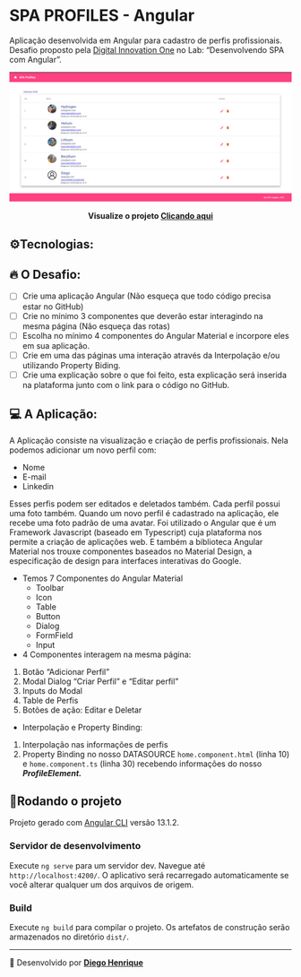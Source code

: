 # SPA PROFILES - Angular

Aplicação desenvolvida em Angular para cadastro de perfis profissionais. Desafio proposto pela [Digital Innovation One](https://www.dio.me/) no Lab: “Desenvolvendo SPA com Angular”.

![SPA-PROFILES.png](src/assets/SPA-PROFILES.png)

<p align=center><strong>Visualize o projeto <a href="#">Clicando aqui</a></strong></p>

## ⚙️Tecnologias:

[](https://img.shields.io/badge/Angular-DD0031?style=for-the-badge&logo=angular&logoColor=white)

[](https://img.shields.io/badge/Netlify-00C7B7?style=for-the-badge&logo=netlify&logoColor=white)

## 🔥 O Desafio:

- [ ] Crie uma aplicação Angular (Não esqueça que todo código precisa estar no GitHub)
- [ ] Crie no mínimo 3 componentes que deverão estar interagindo na mesma página (Não esqueça das rotas)
- [ ] Escolha no mínimo 4 componentes do Angular Material e incorpore eles em sua aplicação.
- [ ] Crie em uma das páginas uma interação através da Interpolação e/ou utilizando Property Biding.
- [ ] Crie uma explicação sobre o que foi feito, esta explicação será inserida na plataforma junto com o link para o código no GitHub.

## 💻 A Aplicação:

A Aplicação consiste na visualização e criação de perfis profissionais. Nela podemos adicionar um novo perfil com:

- Nome
- E-mail
- Linkedin

Esses perfis podem ser editados e deletados também. Cada perfil possui uma foto também. Quando um novo perfil é cadastrado na aplicação, ele recebe uma foto padrão de uma avatar. Foi utilizado o Angular que é um Framework Javascript (baseado em Typescript) cuja plataforma nos permite a criação de aplicações web. E também a biblioteca Angular Material nos trouxe componentes baseados no Material Design, a especificação de design para interfaces interativas do Google.

- Temos 7 Componentes do Angular Material
  - Toolbar
  - Icon
  - Table
  - Button
  - Dialog
  - FormField
  - Input
- 4 Componentes interagem na mesma página:

1. Botão “Adicionar Perfil”
2. Modal Dialog “Criar Perfil” e “Editar perfil”
3. Inputs do Modal
4. Table de Perfis
5. Botões de ação: Editar e Deletar

- Interpolação e Property Binding:

1. Interpolação nas informações de perfis
2. Property Binding no nosso DATASOURCE `home.component.html` (linha 10) e `home.component.ts` (linha 30) recebendo informações do nosso **_ProfileElement._**

## 🔄Rodando o projeto

Projeto gerado com [Angular CLI](https://github.com/angular/angular-cli) versão 13.1.2.

### Servidor de desenvolvimento

Execute `ng serve` para um servidor dev. Navegue até `http://localhost:4200/`. O aplicativo será recarregado automaticamente se você alterar qualquer um dos arquivos de origem.

### Build

Execute `ng build` para compilar o projeto. Os artefatos de construção serão armazenados no diretório `dist/`.

---

🚧 Desenvolvido por [**Diego Henrique**](https://www.linkedin.com/in/diego-henrique-sg/)
